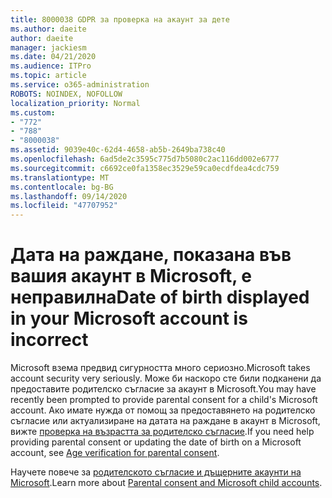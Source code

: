 ```yaml
---
title: 8000038 GDPR за проверка на акаунт за дете
ms.author: daeite
author: daeite
manager: jackiesm
ms.date: 04/21/2020
ms.audience: ITPro
ms.topic: article
ms.service: o365-administration
ROBOTS: NOINDEX, NOFOLLOW
localization_priority: Normal
ms.custom:
- "772"
- "788"
- "8000038"
ms.assetid: 9039e40c-62d4-4658-ab5b-2649ba738c40
ms.openlocfilehash: 6ad5de2c3595c775d7b5080c2ac116dd002e6777
ms.sourcegitcommit: c6692ce0fa1358ec3529e59ca0ecdfdea4cdc759
ms.translationtype: MT
ms.contentlocale: bg-BG
ms.lasthandoff: 09/14/2020
ms.locfileid: "47707952"
---
```

# <a name="date-of-birth-displayed-in-your-microsoft-account-is-incorrect"></a><span data-ttu-id="5f615-102">Дата на раждане, показана във вашия акаунт в Microsoft, е неправилна</span><span class="sxs-lookup"><span data-stu-id="5f615-102">Date of birth displayed in your Microsoft account is incorrect</span></span>

<span data-ttu-id="5f615-103">Microsoft взема предвид сигурността много сериозно.</span><span class="sxs-lookup"><span data-stu-id="5f615-103">Microsoft takes account security very seriously.</span></span> <span data-ttu-id="5f615-104">Може би наскоро сте били подканени да предоставите родителско съгласие за акаунт в Microsoft.</span><span class="sxs-lookup"><span data-stu-id="5f615-104">You may have recently been prompted to provide parental consent for a child's Microsoft account.</span></span> <span data-ttu-id="5f615-105">Ако имате нужда от помощ за предоставянето на родителско съгласие или актуализиране на датата на раждане в акаунт в Microsoft, вижте [проверка на възрастта за родителско съгласие](https://go.microsoft.com/fwlink/p/?linkid=874364).</span><span class="sxs-lookup"><span data-stu-id="5f615-105">If you need help providing parental consent or updating the date of birth on a Microsoft account, see [Age verification for parental consent](https://go.microsoft.com/fwlink/p/?linkid=874364).</span></span>
  
<span data-ttu-id="5f615-106">Научете повече за [родителското съгласие и дъщерните акаунти на Microsoft](https://go.microsoft.com/fwlink/p/?linkid=874365).</span><span class="sxs-lookup"><span data-stu-id="5f615-106">Learn more about [Parental consent and Microsoft child accounts](https://go.microsoft.com/fwlink/p/?linkid=874365).</span></span>
  